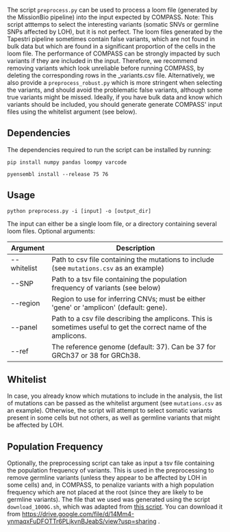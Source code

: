 The script `preprocess.py` can be used to process a loom file (generated by the MissionBio pipeline) into the input expected by COMPASS.
Note: This script atttemps to select the interesting variants (somatic SNVs or germline SNPs affected by LOH), but it is not perfect. The loom files generated by the Tapestri pipeline sometimes contain false variants, which are not found in bulk data but which are found in a significant proportion of the cells in the loom file. The performance of COMPASS can be strongly impacted by such variants if they are included in the input. Therefore, we recommend removing variants which look unreliable before running COMPASS, by deleting the corresponding rows in the _variants.csv file. Alternatively, we also provide a `preprocess_robust.py` which is more stringent when selecting the variants, and should avoid the problematic false variants, although some true variants might be missed. Ideally, if you have bulk data and know which variants should be included, you should generate generate COMPASS' input files using the whitelist argument (see below). 

## Dependencies
The dependencies required to run the script can be installed by running:

`pip install numpy pandas loompy varcode`

`pyensembl install --release 75 76`

## Usage

`python preprocess.py -i [input] -o [output_dir]`

The input can either be a single loom file, or a directory containing several loom files.
Optional arguments:

| Argument      | Description |
| ----------- | ----------- |
| --whitelist   | Path to csv file containing the mutations to include (see `mutations.csv` as an example)        |
| --SNP     | Path to a tsv file containing the population frequency of variants (see below)       |
| --region   | Region to use for inferring CNVs; must be either 'gene' or 'amplicon' (default: gene).       |
| --panel   | Path to a csv file describing the amplicons. This is sometimes useful to get the correct name of the amplicons.  |
| --ref   | The reference genome (default: 37). Can be 37 for GRCh37 or 38 for GRCh38.  |

## Whitelist

In case, you already know which mutations to include in the analysis, the list of mutations can be passed as the whitelist argument (see `mutations.csv` as an example). Otherwise, the script will attempt to select somatic variants present in some cells but not others, as well as germline variants that might be affected by LOH.

## Population Frequency

Optionally, the preprocessing script can take as input a tsv file containing the population frequency of variants. This is used in the preprocessing to remove germline variants (unless they appear to be affected by LOH in some cells) and, in COMPASS, to penalize variants with a high population frequency which are not placed at the root (since they are likely to be germline variants).
The file that we used was generated using the script `download_1000G.sh`, which was adapted from [this script](https://github.com/single-cell-genetics/cellSNP/blob/master/SNPlist_1Kgenome.sh). You can download it from https://drive.google.com/file/d/14Mm4-ynmaqxFuDFOTTr6PLjkvnBJeabS/view?usp=sharing . 
